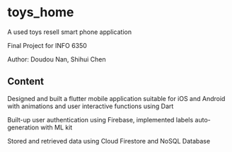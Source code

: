 # toys_home

A used toys resell smart phone application

Final Project for INFO 6350

Author: Doudou Nan, Shihui Chen

## Content
Designed and built a flutter mobile application suitable for iOS and Android with animations and
user interactive functions using Dart

Built-up user authentication using Firebase, implemented labels auto-generation with ML kit

Stored and retrieved data using Cloud Firestore and NoSQL Database
